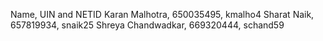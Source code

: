 Name, UIN and NETID
Karan Malhotra, 650035495, kmalho4
Sharat Naik, 657819934, snaik25
Shreya Chandwadkar, 669320444, schand59

